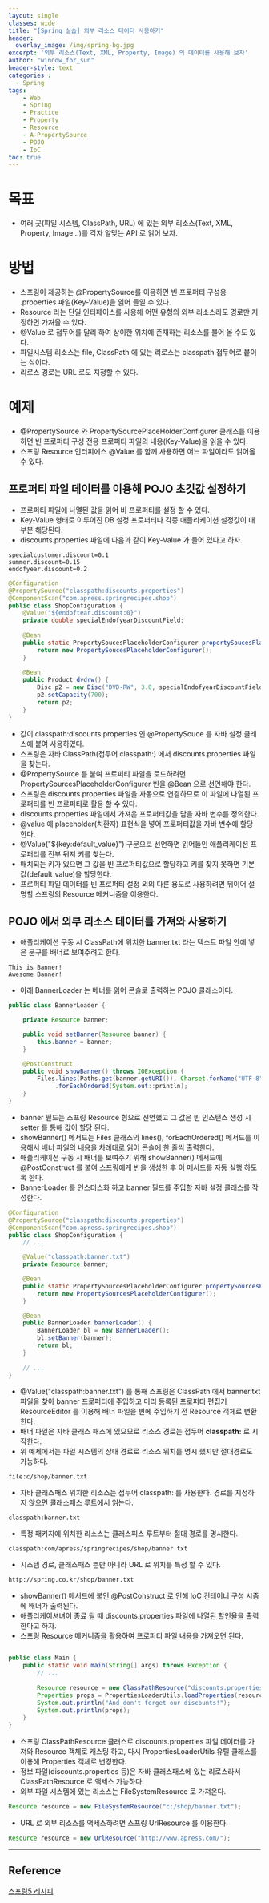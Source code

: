 ```yaml
--- 
layout: single
classes: wide
title: "[Spring 실습] 외부 리소스 데이터 사용하기"
header:
  overlay_image: /img/spring-bg.jpg
excerpt: '외부 리소스(Text, XML, Property, Image) 의 데이터를 사용해 보자'
author: "window_for_sun"
header-style: text
categories :
  - Spring
tags:
    - Web
    - Spring
    - Practice
    - Property
    - Resource
    - A-PropertySource
    - POJO
    - IoC
toc: true
---  
```


# 목표
- 여러 곳(파일 시스템, ClassPath, URL) 에 있는 외부 리소스(Text, XML, Property, Image ..)를 각자 알맞는 API 로 읽어 보자.

# 방법
- 스프링이 제공하는 @PropertySource를 이용하면 빈 프로퍼티 구성용 .properties 파일(Key-Value)을 읽어 들일 수 있다.
- Resource 라는 단일 인터페이스를 사용해 어떤 유형의 외부 리소스라도 경로만 지정하면 가져올 수 있다.
- @Value 로 접두어를 달리 하여 상이한 위치에 존재하는 리소스를 불어 올 수도 있다.
- 파일시스템 리소스는 file, ClassPath 에 있는 리로스는 classpath 접두어로 붙이는 식이다.
- 리로스 경로는 URL 로도 지정할 수 있다.

# 예제
- @PropertySource 와 PropertySourcePlaceHolderConfigurer 클래스를 이용하면 빈 프로퍼티 구성 전용 프로퍼티 파일의 내용(Key-Value)을 읽을 수 있다.
- 스프링 Resource 인터피에스 @Value 를 함께 사용하면 어느 파일이라도 읽어올 수 있다.

## 프로퍼티 파일 데이터를 이용해 POJO 초깃값 설정하기
- 프로퍼티 파일에 나열된 값을 읽어 비 프로퍼티를 설정 할 수 있다.
- Key-Value 형태로 이루어진 DB 설정 프로퍼티나 각종 애플리케이션 설정값이 대부분 해당된다.
- discounts.properties 파일에 다음과 같이 Key-Value 가 들어 있다고 하자.

```
specialcustomer.discount=0.1
summer.discount=0.15
endofyear.discount=0.2
```  

```java
@Configuration
@PropertySource("classpath:discounts.properties")
@ComponentScan("com.apress.springrecipes.shop")
public class ShopConfiguration {
	@Value("${endoftear.discount:0}")
	private double specialEndofyearDiscountField;
	
	@Bean
	public static PropertySoucesPlaceholderConfigurer propertySoucesPlaceholderConfigurer() {
		return new PropertySoucesPlaceholderConfigurer();
	}
	
	@Bean
	public Product dvdrw() {
		Disc p2 = new Disc("DVD-RW", 3.0, specialEndofyearDiscountField);
		p2.setCapacity(700);
		return p2;
	}
}
```  

- 값이 classpath:discounts.properties 인 @PropertySouce 를 자바 설정 클래스에 붙여 사용하였다.
- 스프링은 자바 ClassPath(접두어 classpath:) 에서 discounts.properties 파일을 찾는다.
- @PropertySource 를 붙여 프로퍼티 파일을 로드하려면 PropertySourcesPlaceholderConfigurer 빈을 @Bean 으로 선언해야 한다.
- 스프링은 discounts.properties 파일을 자동으로 연결하므로 이 파일에 나열된 프로퍼티를 빈 프로퍼티로 활용 할 수 있다.
- discounts.properties 파일에서 가져온 프로퍼티값을 담을 자바 변수를 정의한다.
- @value 에 placeholder(치환자) 표현식을 넣어 프로퍼티값을 자바 변수에 할당 한다.
- @Value("${key:default_value}") 구문으로 선언하면 읽어들인 애플리케이션 프로퍼티를 전부 뒤져 키를 찾는다.
- 매치되는 키가 있으면 그 값을 빈 프로퍼티값으로 할당하고 키를 찾지 못하면 기본값(default_value)을 할당한다.
- 프로퍼티 파일 데이터를 빈 프로퍼티 설정 외의 다른 용도로 사용하려면 뒤이어 설명할 스프링의 Resource 메커니즘을 이용한다.

## POJO 에서 외부 리소스 데이터를 가져와 사용하기
- 애플리케이션 구동 시 ClassPath에 위치한 banner.txt 라는 텍스트 파일 안에 넣은 문구를 배너로 보여주려고 한다.

```
This is Banner!
Awesome Banner!
```  

- 아래 BannerLoader 는 베너를 읽어 콘솔로 출력하는 POJO 클래스이다.

```java
public class BannerLoader {

    private Resource banner;

    public void setBanner(Resource banner) {
        this.banner = banner;
    }

    @PostConstruct
    public void showBanner() throws IOException {
        Files.lines(Paths.get(banner.getURI()), Charset.forName("UTF-8"))
             .forEachOrdered(System.out::println);
    }
}
```  

- banner 필드는 스프링 Resource 형으로 선언했고 그 값은 빈 인스턴스 생성 시 setter 를 통해 값이 할당 된다.
- showBanner() 메서드는 Files 클래스의 lines(), forEachOrdered() 메서드를 이용해서 배너 파일의 내용을 차례대로 읽어 콘솔에 한 줄씩 출력한다.
- 애플리케이션 구동 시 배너를 보여주기 위해 showBanner() 메서드에 @PostConstruct 를 붙여 스프링에게 빈을 생성한 후 이 메서드를 자동 실행 하도록 한다.
- BannerLoader 를 인스터스화 하고 banner 필드를 주입할 자바 설정 클래스를 작성한다.

```java
@Configuration
@PropertySource("classpath:discounts.properties")
@ComponentScan("com.apress.springrecipes.shop")
public class ShopConfiguration {
	// ...

    @Value("classpath:banner.txt")
    private Resource banner;

    @Bean
    public static PropertySourcesPlaceholderConfigurer propertySourcesPlaceholderConfigurer() {
        return new PropertySourcesPlaceholderConfigurer();
    }

    @Bean
    public BannerLoader bannerLoader() {
        BannerLoader bl = new BannerLoader();
        bl.setBanner(banner);
        return bl;
    }
    
    // ...
}
```  

- @Value("classpath:banner.txt") 를 통해 스프링은 ClassPath 에서 banner.txt 파일을 찾아 banner 프로퍼티에 주입하고 미리 등록된 프로퍼티 편집기 ResourceEditor 를 이용해 배너 파일을 빈에 주입하기 전 Resource 객체로 변환한다.
- 배너 파일은 자바 클래스 패스에 있으므로 리소스 경로는 접두어 **classpath:** 로 시작한다.
- 위 예제에서는 파일 시스템의 상대 경로로 리소스 위치를 명시 했지만 절대경로도 가능하다.

```
file:c/shop/banner.txt
```  

- 자바 클래스패스 위치한 리소스는 접두어 classpath: 를 사용한다. 경로를 지정하지 않으면 클래스패스 루트에서 읽는다.

```
classpath:banner.txt
```  

- 특정 패키지에 위치한 리소스는 클래스피스 루트부터 절대 경로를 명시한다.

```
classpath:com/apress/springrecipes/shop/banner.txt
```  

- 시스템 경로, 클래스패스 뿐만 아니라 URL 로 위치를 특정 할 수 있다.

```
http://spring.co.kr/shop/banner.txt
```  

- showBanner() 메서드에 붙인 @PostConstruct 로 인해 IoC 컨테이너 구성 시즘에 배너가 출력된다.
- 애플리케이셔녀이 종료 될 때 discounts.properties 파일에 나열된 할인율을 출력한다고 하자.
- 스프링 Resource 메커니즘을 활용하여 프로퍼티 파일 내용을 가져오면 된다.

```java

public class Main {
    public static void main(String[] args) throws Exception {
    	// ...
    	
        Resource resource = new ClassPathResource("discounts.properties");
        Properties props = PropertiesLoaderUtils.loadProperties(resource);
        System.out.println("And don't forget our discounts!");
        System.out.println(props);
    }
}
```  

- 스프링 ClassPathResource 클래스로 discounts.properties 파일 데이터를 가져와 Resource 객체로 캐스팅 하고, 다시 PropertiesLoaderUtils 유틸 클래스를 이용해 Properties 객체로 변경한다.
- 정보 파일(discounts.properties 등)은 자바 클래스패스에 있는 리로스라서 ClassPathResource 로 액세스 가능하다.
- 외부 파일 시스템에 있는 리소스는 FileSystemResource 로 가져온다.

```java
Resource resource = new FileSystemResource("c:/shop/banner.txt");
```  

- URL 로 외부 리소스를 액세스하려면 스프링 UrlResource 를 이용한다.

```java
Resource resource = new UrlResource("http://www.apress.com/");
```  

---
## Reference
[스프링5 레시피](https://book.naver.com/bookdb/book_detail.nhn?bid=13911953)  
